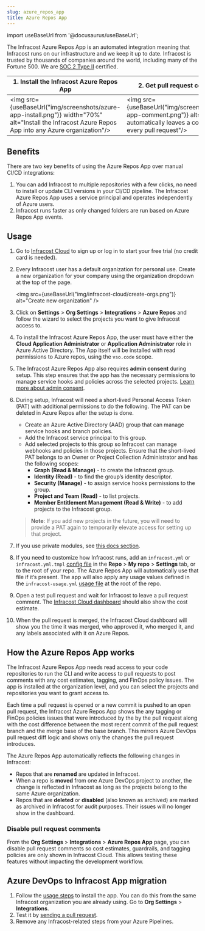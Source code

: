 ```yaml
---
slug: azure_repos_app
title: Azure Repos App
---
```


import useBaseUrl from '@docusaurus/useBaseUrl';

The Infracost Azure Repos App is an automated integration meaning that Infracost runs on our infrastructure and we keep it up to date. Infracost is trusted by thousands of companies around the world, including many of the Fortune 500. We are <a href="https://www.infracost.io/security/" target="_self" rel="">SOC 2 Type II</a> certified.

| 1. Install the Infracost Azure Repos App | 2. Get pull request comments |
|--------------|-----------|
<img src={useBaseUrl("img/screenshots/azure-app-install.png")} width="70%" alt="Install the Infracost Azure Repos App into any Azure organization"/> | <img src={useBaseUrl("img/screenshots/azure-app-comment.png")} alt="Infracost automatically leaves a comment on every pull request"/>

## Benefits

There are two key benefits of using the Azure Repos App over manual CI/CD integrations:
1. You can add Infracost to multiple repositories with a few clicks, no need to install or update CLI versions in your CI/CD pipeline. The Infracost Azure Repos App uses a service principal and operates independently of Azure users.
2. Infracost runs faster as only changed folders are run based on Azure Repos App events.

## Usage

1. Go to [Infracost Cloud](https://dashboard.infracost.io) to sign up or log in to start your free trial (no credit card is needed).

2. Every Infracost user has a default organization for personal use. Create a new organization for your company using the organization dropdown at the top of the page.

   <img src={useBaseUrl("img/infracost-cloud/create-orgs.png")} alt="Create new organization" />

3. Click on **Settings** > **Org Settings** > **Integrations** > **Azure Repos** and follow the wizard to select the projects you want to give Infracost access to.

4. To install the Infracost Azure Repos App, the user must have either the **Cloud Application Administrator** or **Application Administrator** role in Azure Active Directory. The App itself will be installed with read permissions to Azure repos, using the `vso.code` scope.

5. The Infracost Azure Repos App also requires **admin consent** during setup. This step ensures that the app has the necessary permissions to manage service hooks and policies across the selected projects. [Learn more about admin consent](https://learn.microsoft.com/en-us/entra/identity/enterprise-apps/user-admin-consent-overview#admin-consent).

6. During setup, Infracost will need a short-lived Personal Access Token (PAT) with additional permissions to do the following. The PAT can be deleted in Azure Repos after the setup is done.
   - Create an Azure Active Directory (AAD) group that can manage service hooks and branch policies.
   - Add the Infracost service principal to this group.
   - Add selected projects to this group so Infracost can manage webhooks and policies in those projects.
   Ensure that the short-lived PAT belongs to an Owner or Project Collection Administrator and has the following scopes:
      - **Graph (Read & Manage)** - to create the Infracost group.
      - **Identity (Read)** - to find the group’s identity descriptor.
      - **Security (Manage)** - to assign service hooks permissions to the group.
      - **Project and Team (Read)** - to list projects.
      - **Member Entitlement Management (Read & Write)** - to add projects to the Infracost group.

   > **Note**: If you add new projects in the future, you will need to provide a PAT again to temporarily elevate access for setting up that project.

7. If you use private modules, see [this docs section](/docs/features/terraform_modules/#source-control-integrations).

8. If you need to customize how Infracost runs, add an `infracost.yml` or `infracost.yml.tmpl` [config file](/docs/features/config_file/) in the **Repo** > **My repo** > **Settings** tab, or to the root of your repo. The Azure Repos App will automatically use that file if it’s present. The app will also apply any usage values defined in the `infracost-usage.yml` [usage file](/docs/features/usage_based_resources/) at the root of the repo.

9. Open a test pull request and wait for Infracost to leave a pull request comment. The [Infracost Cloud dashboard](https://dashboard.infracost.io) should also show the cost estimate.

10. When the pull request is merged, the Infracost Cloud dashboard will show you the time it was merged, who approved it, who merged it, and any labels associated with it on Azure Repos.

## How the Azure Repos App works

The Infracost Azure Repos App needs read access to your code repositories to run the CLI and write access to pull requests to post comments with any cost estimates, tagging, and FinOps policy issues. The app is installed at the organization level, and you can select the projects and repositories you want to grant access to.

Each time a pull request is opened or a new commit is pushed to an open pull request, the Infracost Azure Repos App shows the any tagging or FinOps policies issues that were introduced by the by the pull request along with the cost difference between the most recent commit of the pull request branch and the merge base of the base branch. This mirrors Azure DevOps pull request diff logic and shows only the changes the pull request introduces.

The Azure Repos App automatically reflects the following changes in Infracost:
- Repos that are **renamed** are updated in Infracost.
- When a repo is **moved** from one Azure DevOps project to another, the change is reflected in Infracost as long as the projects belong to the same Azure organization.
- Repos that are **deleted** or **disabled** (also known as archived) are marked as archived in Infracost for audit purposes. Their issues will no longer show in the dashboard.

### Disable pull request comments

From the **Org Settings** > **Integrations** > **Azure Repos App** page, you can disable pull request comments so cost estimates, guardrails, and tagging policies are only shown in Infracost Cloud. This allows testing these features without impacting the development workflow.

## Azure DevOps to Infracost App migration

1. Follow the [usage steps](#usage) to install the app. You can do this from the same Infracost organization you are already using. Go to **Org Settings** > **Integrations**.
2. Test it by [sending a pull request](/docs/infracost_cloud/get_started/#4-send-a-pull-request).
3. Remove any Infracost-related steps from your Azure Pipelines.
